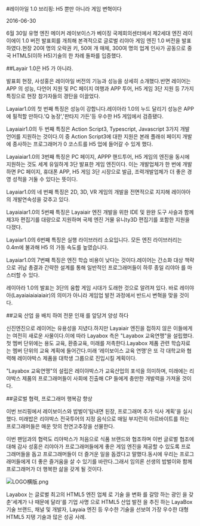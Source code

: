 #레이아일 1.0 브리핑: H5 뿐만 아니라 게임 변혁이다

2016-06-30

6월 30일 유명 엔진 메이커 레이보이스가 베이징 국제회의센터에서 제2세대 엔진 레이이에이 1.0 버전 발표회를 개최해 본격적으로 글로벌 리야아 게임 엔진 1.0 버전을 발표하였다.현장 20여 명의 오락권 키, 50여 개 매체, 300여 명의 업계 인사가 공동으로 중국 HTML5(이하 H5)기술의 한 차례 돌파를 입증했다.

##Layair 1.0은 H5 가 아니라.



발표회 현장, 사성홍은 레이아일 버전의 기능과 성능을 상세히 소개했다.반면 레이어는 APP 의 성능, 다언어 지원 및 PC 페이지 여행과 APP 투어, H5 게임 3단 지원 등 7가지 특징으로 현장 참가자들의 경탄을 이끌었다.

Layaiar1.0의 첫 번째 특징은 성능이 강합니다.레이아라 1.0의 누드 달리기 성능은 APP 에 필적할 만하다.'Q 농장','판타지 가든'등 우수한 H5 게임에서 검증됐다.

Layaiair1.0의 두 번째 특징은 Action Script3, Typescript, Javascript 3가지 개발 언어를 지원하는 것이다.이 중 Action Script3에 대한 지원은 본래 플래쉬 페이지 개발에 종사하는 프로그래머가 0 코스트를 H5 업에 들어갈 수 있게 했다.

Layaiaiar1.0의 3번째 특징은 PC 페이지, APPP 핸드투어, H5 게임의 엔진을 동시에 지원하는 것도 세계 유일하게 3단 발표한 게임 엔진이다. 이는 개발업체가 한 번에 개발하면 PC 페이지, 휴대폰 APP, H5 게임 3단 시장으로 발급, 조력개발업체가 더 좋은 경영 성적을 거둘 수 있다는 뜻이다.

Layaiar1.0의 네 번째 특징은 2D, 3D, VR 게임의 개발을 전면적으로 지지해 레이야아의 개발연속성을 갖추고 있다.

Layaiaiar1.0의 5번째 특징은 Layaiair 엔진 개발을 위한 IDE 및 완완 도구 사슬과 함께 제3자 편집기를 대량으로 지원하며 국제 엔진 거물 유니ty3D 편집기를 포함한 지원을 다졌다.

Layaiar1.0의 6번째 특징은 실행 라이브러리 소요입니다. 모든 엔진 라이브러리는 0.4m에 불과해 H5 의 가동 속도를 높였습니다.

Layaiar1.0의 7번째 특징은 엔진 학습 비용이 낮다는 것이다.레이어는 간소화 대상 책략으로 귀납 총결과 간략한 설계를 통해 일반적인 프로그래머들이 하루 종일 리야아 를 마스터할 수 있다.

레이아라 1.0의 발표는 3단의 융합 게임 시대가 도래한 것으로 알려져 있다. 바로 레이야아(Layaiaiaiaiaiair)의 의미가 아니라 게임업 발전 과정에서 반드시 변혁을 맞을 것이다.



 



##교육 산업 을 배치 하여 전문 인재 를 앞당겨 양성 하다

신진엔진으로 레이어는 유용성을 지녔다.하지만 Layaiair 엔진을 접하지 않은 이들에게는 여전히 새로운 사물이다.이에 따라 Layabox 측은 "Layabox 교육연맹"을 설립했다. 첫 멤버 단위에는 용도 교육, 환중교육, 미래를 저촉한다.Layabox 제품 관련 학습자료는 멤버 단위의 교육 계획에 들어간다.미래 ‘레이보이스 교육 연맹’은 또 각 대학교와 협력해 레이야박스 제품을 대학생 그룹으로 진입시킬 계획이다.

"Layabox 교육연맹"의 설립은 레이야박스가 교육산업의 포석을 의미하며, 미래에는 리야박스 제품의 프로그래머들이 사회에 진출해 CP 들에게 충만한 개발력을 가져올 것이다.



 



##글로벌 협력, 프로그래머 행복감 향상

이번 브리핑에서 레이보이스와 밥벌이'탐내면 된장, 프로그래머 추가 식사 계획'을 실시했다. 미래밥은 리야박스 전국투어의 지정 음식으로 매일 부지런히 아르바이트를 하는 프로그래머들은 매운 맛의 천연고추장을 선물한다.

이번 팬덤과의 협력도 리야박스가 처음으로 식품 브랜드와 협조하며 이번 글로벌 협조에 대해 감사 성홍은 리야아가 프로그래머들에게 좋은 게임 엔진을 제공할 수 있도록 프로그래머들을 돕고 프로그래머들이 더 즐거운 일을 돕겠다고 말했다.동시에 우리는 프로그래머들에게 더 좋은 즐거움을 살 수 있기를 바란다.그래서 임의론 선생의 밥벌이와 함께 프로그래머가 더 행복한 삶을 갖게 될 것이다.

![LOGO横版.png](http://www.layabox.com/uploadfile/image/20160702/1467426054315572.png)

Layabox 는 글로벌 최고의 HTML5 엔진 업체 로 기술 을 변화 를 갈망 하는 광인 을 갖춘'세계가 나 때문에 달라'를 기업 사명 으로 HTML5 산업 발전 을 추진 하는 LayaBox 기술 브랜드, 채널 및 개발자, Layaia 엔진 등 우수한 기술을 선보여 가장 우수한 대형 HTML5 지탱 기술과 많은 성공 사례.


 